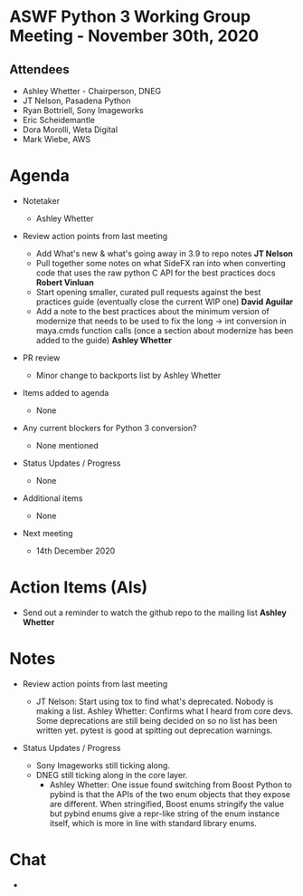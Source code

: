 # **ASWF Python 3 Working Group Meeting - November 30th, 2020**

## Attendees
* Ashley Whetter - Chairperson, DNEG
* JT Nelson, Pasadena Python
* Ryan Bottriell, Sony Imageworks
* Eric Scheidemantle
* Dora Morolli, Weta Digital
* Mark Wiebe, AWS

# Agenda

- Notetaker
  - Ashley Whetter

- Review action points from last meeting
  - Add What's new & what's going away in 3.9 to repo notes **JT Nelson**
  - Pull together some notes on what SideFX ran into when converting code that
    uses the raw python C API for the best practices docs **Robert Vinluan**
  - Start opening smaller, curated pull requests against the best
    practices guide (eventually close the current WIP one) **David Aguilar**
  - Add a note to the best practices about the minimum version of
    modernize that needs to be used to fix the long -> int conversion
    in maya.cmds function calls (once a section about modernize has
    been added to the guide) **Ashley Whetter**

- PR review
  - Minor change to backports list by Ashley Whetter

- Items added to agenda
  - None

- Any current blockers for Python 3 conversion?
  - None mentioned

- Status Updates / Progress
  - None

- Additional items
  - None

- Next meeting
    - 14th December 2020

# Action Items (AIs)
  - Send out a reminder to watch the github repo to the mailing list
    **Ashley Whetter**

# Notes
- Review action points from last meeting
  - JT Nelson: Start using tox to find what's deprecated.
    Nobody is making a list.
    Ashley Whetter: Confirms what I heard from core devs.
    Some deprecations are still being decided on so no list has been written yet.
    pytest is good at spitting out deprecation warnings.

- Status Updates / Progress
  - Sony Imageworks still ticking along.
  - DNEG still ticking along in the core layer.
    - Ashley Whetter: One issue found switching from Boost Python to pybind
      is that the APIs of the two enum objects that they expose are different.
      When stringified, Boost enums stringify the value but pybind enums
      give a repr-like string of the enum instance itself,
      which is more in line with standard library enums.

# Chat
  -
